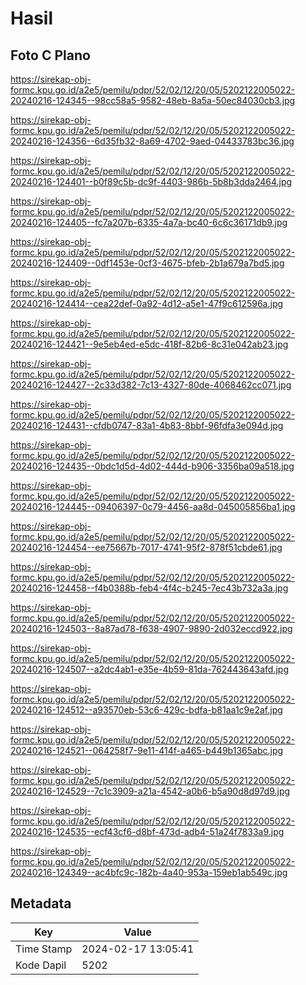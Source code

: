 # Hasil

## Foto C Plano

https://sirekap-obj-formc.kpu.go.id/a2e5/pemilu/pdpr/52/02/12/20/05/5202122005022-20240216-124345--98cc58a5-9582-48eb-8a5a-50ec84030cb3.jpg

https://sirekap-obj-formc.kpu.go.id/a2e5/pemilu/pdpr/52/02/12/20/05/5202122005022-20240216-124356--6d35fb32-8a69-4702-9aed-04433783bc36.jpg

https://sirekap-obj-formc.kpu.go.id/a2e5/pemilu/pdpr/52/02/12/20/05/5202122005022-20240216-124401--b0f89c5b-dc9f-4403-986b-5b8b3dda2464.jpg

https://sirekap-obj-formc.kpu.go.id/a2e5/pemilu/pdpr/52/02/12/20/05/5202122005022-20240216-124405--fc7a207b-6335-4a7a-bc40-6c6c36171db9.jpg

https://sirekap-obj-formc.kpu.go.id/a2e5/pemilu/pdpr/52/02/12/20/05/5202122005022-20240216-124409--0df1453e-0cf3-4675-bfeb-2b1a679a7bd5.jpg

https://sirekap-obj-formc.kpu.go.id/a2e5/pemilu/pdpr/52/02/12/20/05/5202122005022-20240216-124414--cea22def-0a92-4d12-a5e1-47f9c612596a.jpg

https://sirekap-obj-formc.kpu.go.id/a2e5/pemilu/pdpr/52/02/12/20/05/5202122005022-20240216-124421--9e5eb4ed-e5dc-418f-82b6-8c31e042ab23.jpg

https://sirekap-obj-formc.kpu.go.id/a2e5/pemilu/pdpr/52/02/12/20/05/5202122005022-20240216-124427--2c33d382-7c13-4327-80de-4068462cc071.jpg

https://sirekap-obj-formc.kpu.go.id/a2e5/pemilu/pdpr/52/02/12/20/05/5202122005022-20240216-124431--cfdb0747-83a1-4b83-8bbf-96fdfa3e094d.jpg

https://sirekap-obj-formc.kpu.go.id/a2e5/pemilu/pdpr/52/02/12/20/05/5202122005022-20240216-124435--0bdc1d5d-4d02-444d-b906-3356ba09a518.jpg

https://sirekap-obj-formc.kpu.go.id/a2e5/pemilu/pdpr/52/02/12/20/05/5202122005022-20240216-124445--09406397-0c79-4456-aa8d-045005856ba1.jpg

https://sirekap-obj-formc.kpu.go.id/a2e5/pemilu/pdpr/52/02/12/20/05/5202122005022-20240216-124454--ee75667b-7017-4741-95f2-878f51cbde61.jpg

https://sirekap-obj-formc.kpu.go.id/a2e5/pemilu/pdpr/52/02/12/20/05/5202122005022-20240216-124458--f4b0388b-feb4-4f4c-b245-7ec43b732a3a.jpg

https://sirekap-obj-formc.kpu.go.id/a2e5/pemilu/pdpr/52/02/12/20/05/5202122005022-20240216-124503--8a87ad78-f638-4907-9890-2d032eccd922.jpg

https://sirekap-obj-formc.kpu.go.id/a2e5/pemilu/pdpr/52/02/12/20/05/5202122005022-20240216-124507--a2dc4ab1-e35e-4b59-81da-762443643afd.jpg

https://sirekap-obj-formc.kpu.go.id/a2e5/pemilu/pdpr/52/02/12/20/05/5202122005022-20240216-124512--a93570eb-53c6-429c-bdfa-b81aa1c9e2af.jpg

https://sirekap-obj-formc.kpu.go.id/a2e5/pemilu/pdpr/52/02/12/20/05/5202122005022-20240216-124521--064258f7-9e11-414f-a465-b449b1365abc.jpg

https://sirekap-obj-formc.kpu.go.id/a2e5/pemilu/pdpr/52/02/12/20/05/5202122005022-20240216-124529--7c1c3909-a21a-4542-a0b6-b5a90d8d97d9.jpg

https://sirekap-obj-formc.kpu.go.id/a2e5/pemilu/pdpr/52/02/12/20/05/5202122005022-20240216-124535--ecf43cf6-d8bf-473d-adb4-51a24f7833a9.jpg

https://sirekap-obj-formc.kpu.go.id/a2e5/pemilu/pdpr/52/02/12/20/05/5202122005022-20240216-124349--ac4bfc9c-182b-4a40-953a-159eb1ab549c.jpg


## Metadata

| Key        | Value               |
| ---------- | ------------------- |
| Time Stamp | 2024-02-17 13:05:41 |
| Kode Dapil | 5202                |



